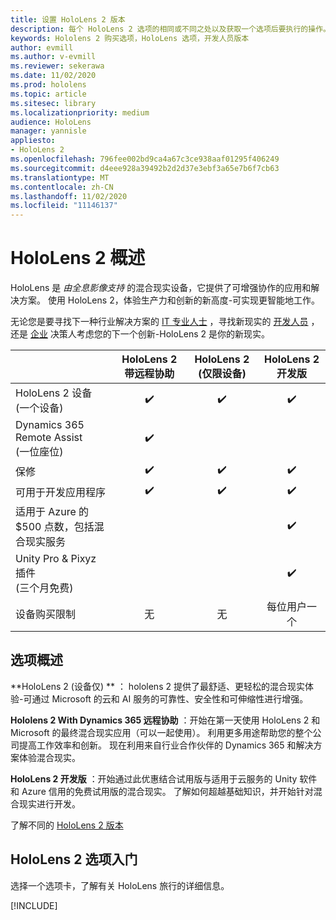 ```yaml
---
title: 设置 HoloLens 2 版本
description: 每个 HoloLens 2 选项的相同或不同之处以及获取一个选项后要执行的操作。
keywords: Hololens 2 购买选项，HoloLens 选项，开发人员版本
author: evmill
ms.author: v-evmill
ms.reviewer: sekerawa
ms.date: 11/02/2020
ms.prod: hololens
ms.topic: article
ms.sitesec: library
ms.localizationpriority: medium
audience: HoloLens
manager: yannisle
appliesto:
- HoloLens 2
ms.openlocfilehash: 796fee002bd9ca4a67c3ce938aaf01295f406249
ms.sourcegitcommit: d4eee928a39492b2d2d37e3ebf3a65e7b6f7cb63
ms.translationtype: MT
ms.contentlocale: zh-CN
ms.lasthandoff: 11/02/2020
ms.locfileid: "11146137"
---
```

# HoloLens 2 概述

HoloLens 是 *由全息影像支持* 的混合现实设备，它提供了可增强协作的应用和解决方案。 使用 HoloLens 2，体验生产力和创新的新高度-可实现更智能地工作。

无论您是要寻找下一种行业解决方案的 [IT 专业人士](https://www.microsoft.com/hololens/apps) ，寻找新现实的 [开发人员](https://www.microsoft.com/hololens/developers) ，还是 [企业](https://www.microsoft.com/hololens/apps) 决策人考虑您的下一个创新-HoloLens 2 是你的新现实。 

|                                                         | HoloLens 2 带远程协助 | HoloLens 2 (仅限设备)  | HoloLens 2 开发版 |
|---------------------------------------------------------|:-----------------------------:|:------------------------:|:------------------------------:|
| HoloLens 2 设备 <br> (一个设备)                       |               ✔️               |             ✔️            |                ✔️               |
| Dynamics 365 Remote Assist<br> (一位座位)                 |               ✔️               |                          |                                |
| 保修                                                |               ✔️               |             ✔️            |                ✔️               |
| 可用于开发应用程序                                 |               ✔️               |             ✔️            |                ✔️               |
| 适用于 Azure 的 $500 点数，包括混合现实服务 |                               |                          |                ✔️               |
| Unity Pro & Pixyz 插件 <br> (三个月免费)         |                               |                          |                ✔️               |
| 设备购买限制                                   |              无             |           无           |          每位用户一个          |

## 选项概述

**HoloLens 2 (设备仅) ** ： hololens 2 提供了最舒适、更轻松的混合现实体验-可通过 Microsoft 的云和 AI 服务的可靠性、安全性和可伸缩性进行增强。

**Hololens 2 With Dynamics 365 远程协助** ：开始在第一天使用 HoloLens 2 和 Microsoft 的最终混合现实应用（可以一起使用）。 利用更多用途帮助您的整个公司提高工作效率和创新。 现在利用来自行业合作伙伴的 Dynamics 365 和解决方案体验混合现实。

**HoloLens 2 开发版** ：开始通过此优惠结合试用版与适用于云服务的 Unity 软件和 Azure 信用的免费试用版的混合现实。 了解如何超越基础知识，并开始针对混合现实进行开发。

了解不同的 [HoloLens 2 版本](https://www.microsoft.com/hololens/buy)

## HoloLens 2 选项入门
选择一个选项卡，了解有关 HoloLens 旅行的详细信息。 

[!INCLUDE[](includes/options-overview.md)]

